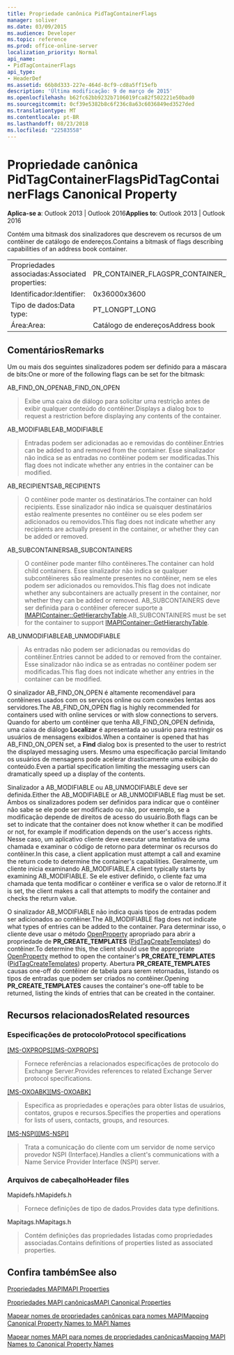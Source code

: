 ```yaml
---
title: Propriedade canônica PidTagContainerFlags
manager: soliver
ms.date: 03/09/2015
ms.audience: Developer
ms.topic: reference
ms.prod: office-online-server
localization_priority: Normal
api_name:
- PidTagContainerFlags
api_type:
- HeaderDef
ms.assetid: 66b8d333-227e-464d-8cf9-cd8a5ff15efb
description: 'Última modificação: 9 de março de 2015'
ms.openlocfilehash: b62fc62bb9232b7106019fca82f502221e50bad0
ms.sourcegitcommit: 0cf39e5382b8c6f236c8a63c6036849ed3527ded
ms.translationtype: MT
ms.contentlocale: pt-BR
ms.lasthandoff: 08/23/2018
ms.locfileid: "22583558"
---
```

# <a name="pidtagcontainerflags-canonical-property"></a><span data-ttu-id="55b58-103">Propriedade canônica PidTagContainerFlags</span><span class="sxs-lookup"><span data-stu-id="55b58-103">PidTagContainerFlags Canonical Property</span></span>

  
  
<span data-ttu-id="55b58-104">**Aplica-se a**: Outlook 2013 | Outlook 2016</span><span class="sxs-lookup"><span data-stu-id="55b58-104">**Applies to**: Outlook 2013 | Outlook 2016</span></span> 
  
<span data-ttu-id="55b58-105">Contém uma bitmask dos sinalizadores que descrevem os recursos de um contêiner de catálogo de endereços.</span><span class="sxs-lookup"><span data-stu-id="55b58-105">Contains a bitmask of flags describing capabilities of an address book container.</span></span> 
  
|||
|:-----|:-----|
|<span data-ttu-id="55b58-106">Propriedades associadas:</span><span class="sxs-lookup"><span data-stu-id="55b58-106">Associated properties:</span></span>  <br/> |<span data-ttu-id="55b58-107">PR_CONTAINER_FLAGS</span><span class="sxs-lookup"><span data-stu-id="55b58-107">PR_CONTAINER_FLAGS</span></span>  <br/> |
|<span data-ttu-id="55b58-108">Identificador:</span><span class="sxs-lookup"><span data-stu-id="55b58-108">Identifier:</span></span>  <br/> |<span data-ttu-id="55b58-109">0x3600</span><span class="sxs-lookup"><span data-stu-id="55b58-109">0x3600</span></span>  <br/> |
|<span data-ttu-id="55b58-110">Tipo de dados:</span><span class="sxs-lookup"><span data-stu-id="55b58-110">Data type:</span></span>  <br/> |<span data-ttu-id="55b58-111">PT_LONG</span><span class="sxs-lookup"><span data-stu-id="55b58-111">PT_LONG</span></span>  <br/> |
|<span data-ttu-id="55b58-112">Área:</span><span class="sxs-lookup"><span data-stu-id="55b58-112">Area:</span></span>  <br/> |<span data-ttu-id="55b58-113">Catálogo de endereços</span><span class="sxs-lookup"><span data-stu-id="55b58-113">Address book</span></span>  <br/> |
   
## <a name="remarks"></a><span data-ttu-id="55b58-114">Comentários</span><span class="sxs-lookup"><span data-stu-id="55b58-114">Remarks</span></span>

<span data-ttu-id="55b58-115">Um ou mais dos seguintes sinalizadores podem ser definido para a máscara de bits:</span><span class="sxs-lookup"><span data-stu-id="55b58-115">One or more of the following flags can be set for the bitmask:</span></span>
  
<span data-ttu-id="55b58-116">AB_FIND_ON_OPEN</span><span class="sxs-lookup"><span data-stu-id="55b58-116">AB_FIND_ON_OPEN</span></span> 
  
> <span data-ttu-id="55b58-117">Exibe uma caixa de diálogo para solicitar uma restrição antes de exibir qualquer conteúdo do contêiner.</span><span class="sxs-lookup"><span data-stu-id="55b58-117">Displays a dialog box to request a restriction before displaying any contents of the container.</span></span> 
    
<span data-ttu-id="55b58-118">AB_MODIFIABLE</span><span class="sxs-lookup"><span data-stu-id="55b58-118">AB_MODIFIABLE</span></span> 
  
> <span data-ttu-id="55b58-119">Entradas podem ser adicionadas ao e removidas do contêiner.</span><span class="sxs-lookup"><span data-stu-id="55b58-119">Entries can be added to and removed from the container.</span></span> <span data-ttu-id="55b58-120">Esse sinalizador não indica se as entradas no contêiner podem ser modificadas.</span><span class="sxs-lookup"><span data-stu-id="55b58-120">This flag does not indicate whether any entries in the container can be modified.</span></span>
    
<span data-ttu-id="55b58-121">AB_RECIPIENTS</span><span class="sxs-lookup"><span data-stu-id="55b58-121">AB_RECIPIENTS</span></span> 
  
> <span data-ttu-id="55b58-122">O contêiner pode manter os destinatários.</span><span class="sxs-lookup"><span data-stu-id="55b58-122">The container can hold recipients.</span></span> <span data-ttu-id="55b58-123">Esse sinalizador não indica se quaisquer destinatários estão realmente presentes no contêiner ou se eles podem ser adicionados ou removidos.</span><span class="sxs-lookup"><span data-stu-id="55b58-123">This flag does not indicate whether any recipients are actually present in the container, or whether they can be added or removed.</span></span> 
    
<span data-ttu-id="55b58-124">AB_SUBCONTAINERS</span><span class="sxs-lookup"><span data-stu-id="55b58-124">AB_SUBCONTAINERS</span></span> 
  
> <span data-ttu-id="55b58-125">O contêiner pode manter filho contêineres.</span><span class="sxs-lookup"><span data-stu-id="55b58-125">The container can hold child containers.</span></span> <span data-ttu-id="55b58-126">Esse sinalizador não indica se qualquer subcontêineres são realmente presentes no contêiner, nem se eles podem ser adicionados ou removidos.</span><span class="sxs-lookup"><span data-stu-id="55b58-126">This flag does not indicate whether any subcontainers are actually present in the container, nor whether they can be added or removed.</span></span> <span data-ttu-id="55b58-127">AB_SUBCONTAINERS deve ser definida para o contêiner oferecer suporte a [IMAPIContainer::GetHierarchyTable](imapicontainer-gethierarchytable.md).</span><span class="sxs-lookup"><span data-stu-id="55b58-127">AB_SUBCONTAINERS must be set for the container to support [IMAPIContainer::GetHierarchyTable](imapicontainer-gethierarchytable.md).</span></span> 
    
<span data-ttu-id="55b58-128">AB_UNMODIFIABLE</span><span class="sxs-lookup"><span data-stu-id="55b58-128">AB_UNMODIFIABLE</span></span> 
  
> <span data-ttu-id="55b58-129">As entradas não podem ser adicionadas ou removidas do contêiner.</span><span class="sxs-lookup"><span data-stu-id="55b58-129">Entries cannot be added to or removed from the container.</span></span> <span data-ttu-id="55b58-130">Esse sinalizador não indica se as entradas no contêiner podem ser modificadas.</span><span class="sxs-lookup"><span data-stu-id="55b58-130">This flag does not indicate whether any entries in the container can be modified.</span></span> 
    
<span data-ttu-id="55b58-131">O sinalizador AB_FIND_ON_OPEN é altamente recomendável para contêineres usados com os serviços online ou com conexões lentas aos servidores.</span><span class="sxs-lookup"><span data-stu-id="55b58-131">The AB_FIND_ON_OPEN flag is highly recommended for containers used with online services or with slow connections to servers.</span></span> <span data-ttu-id="55b58-132">Quando for aberto um contêiner que tenha AB_FIND_ON_OPEN definida, uma caixa de diálogo **Localizar** é apresentada ao usuário para restringir os usuários de mensagens exibidos.</span><span class="sxs-lookup"><span data-stu-id="55b58-132">When a container is opened that has AB_FIND_ON_OPEN set, a **Find** dialog box is presented to the user to restrict the displayed messaging users.</span></span> <span data-ttu-id="55b58-133">Mesmo uma especificação parcial limitando os usuários de mensagens pode acelerar drasticamente uma exibição do conteúdo.</span><span class="sxs-lookup"><span data-stu-id="55b58-133">Even a partial specification limiting the messaging users can dramatically speed up a display of the contents.</span></span> 
  
<span data-ttu-id="55b58-134">Sinalizador a AB_MODIFIABLE ou AB_UNMODIFIABLE deve ser definida.</span><span class="sxs-lookup"><span data-stu-id="55b58-134">Either the AB_MODIFIABLE or AB_UNMODIFIABLE flag must be set.</span></span> <span data-ttu-id="55b58-135">Ambos os sinalizadores podem ser definidos para indicar que o contêiner não sabe se ele pode ser modificado ou não, por exemplo, se a modificação depende de direitos de acesso do usuário.</span><span class="sxs-lookup"><span data-stu-id="55b58-135">Both flags can be set to indicate that the container does not know whether it can be modified or not, for example if modification depends on the user's access rights.</span></span> <span data-ttu-id="55b58-136">Nesse caso, um aplicativo cliente deve executar uma tentativa de uma chamada e examinar o código de retorno para determinar os recursos do contêiner.</span><span class="sxs-lookup"><span data-stu-id="55b58-136">In this case, a client application must attempt a call and examine the return code to determine the container's capabilities.</span></span> <span data-ttu-id="55b58-137">Geralmente, um cliente inicia examinando AB_MODIFIABLE.</span><span class="sxs-lookup"><span data-stu-id="55b58-137">A client typically starts by examining AB_MODIFIABLE.</span></span> <span data-ttu-id="55b58-138">Se ele estiver definido, o cliente faz uma chamada que tenta modificar o contêiner e verifica se o valor de retorno.</span><span class="sxs-lookup"><span data-stu-id="55b58-138">If it is set, the client makes a call that attempts to modify the container and checks the return value.</span></span> 
  
<span data-ttu-id="55b58-139">O sinalizador AB_MODIFIABLE não indica quais tipos de entradas podem ser adicionados ao contêiner.</span><span class="sxs-lookup"><span data-stu-id="55b58-139">The AB_MODIFIABLE flag does not indicate what types of entries can be added to the container.</span></span> <span data-ttu-id="55b58-140">Para determinar isso, o cliente deve usar o método [OpenProperty](imapiprop-openproperty.md) apropriado para abrir a propriedade de **PR_CREATE_TEMPLATES** ([PidTagCreateTemplates](pidtagcreatetemplates-canonical-property.md)) do contêiner.</span><span class="sxs-lookup"><span data-stu-id="55b58-140">To determine this, the client should use the appropriate [OpenProperty](imapiprop-openproperty.md) method to open the container's **PR_CREATE_TEMPLATES** ([PidTagCreateTemplates](pidtagcreatetemplates-canonical-property.md)) property.</span></span> <span data-ttu-id="55b58-141">Abertura **PR_CREATE_TEMPLATES** causas one-off do contêiner de tabela para serem retornadas, listando os tipos de entradas que podem ser criados no contêiner.</span><span class="sxs-lookup"><span data-stu-id="55b58-141">Opening **PR_CREATE_TEMPLATES** causes the container's one-off table to be returned, listing the kinds of entries that can be created in the container.</span></span> 
  
## <a name="related-resources"></a><span data-ttu-id="55b58-142">Recursos relacionados</span><span class="sxs-lookup"><span data-stu-id="55b58-142">Related resources</span></span>

### <a name="protocol-specifications"></a><span data-ttu-id="55b58-143">Especificações de protocolo</span><span class="sxs-lookup"><span data-stu-id="55b58-143">Protocol specifications</span></span>

<span data-ttu-id="55b58-144">[[MS-OXPROPS]](http://msdn.microsoft.com/library/f6ab1613-aefe-447d-a49c-18217230b148%28Office.15%29.aspx)</span><span class="sxs-lookup"><span data-stu-id="55b58-144">[[MS-OXPROPS]](http://msdn.microsoft.com/library/f6ab1613-aefe-447d-a49c-18217230b148%28Office.15%29.aspx)</span></span>
  
> <span data-ttu-id="55b58-145">Fornece referências a relacionados especificações de protocolo do Exchange Server.</span><span class="sxs-lookup"><span data-stu-id="55b58-145">Provides references to related Exchange Server protocol specifications.</span></span>
    
<span data-ttu-id="55b58-146">[[MS-OXOABK]](http://msdn.microsoft.com/library/f4cf9b4c-9232-4506-9e71-2270de217614%28Office.15%29.aspx)</span><span class="sxs-lookup"><span data-stu-id="55b58-146">[[MS-OXOABK]](http://msdn.microsoft.com/library/f4cf9b4c-9232-4506-9e71-2270de217614%28Office.15%29.aspx)</span></span>
  
> <span data-ttu-id="55b58-147">Especifica as propriedades e operações para obter listas de usuários, contatos, grupos e recursos.</span><span class="sxs-lookup"><span data-stu-id="55b58-147">Specifies the properties and operations for lists of users, contacts, groups, and resources.</span></span>
    
<span data-ttu-id="55b58-148">[[MS-NSPI]](http://msdn.microsoft.com/library/6dd0a3ea-b4d4-4a73-a857-add03a89a543%28Office.15%29.aspx)</span><span class="sxs-lookup"><span data-stu-id="55b58-148">[[MS-NSPI]](http://msdn.microsoft.com/library/6dd0a3ea-b4d4-4a73-a857-add03a89a543%28Office.15%29.aspx)</span></span>
  
> <span data-ttu-id="55b58-149">Trata a comunicação do cliente com um servidor de nome serviço provedor NSPI (Interface).</span><span class="sxs-lookup"><span data-stu-id="55b58-149">Handles a client's communications with a Name Service Provider Interface (NSPI) server.</span></span>
    
### <a name="header-files"></a><span data-ttu-id="55b58-150">Arquivos de cabeçalho</span><span class="sxs-lookup"><span data-stu-id="55b58-150">Header files</span></span>

<span data-ttu-id="55b58-151">Mapidefs.h</span><span class="sxs-lookup"><span data-stu-id="55b58-151">Mapidefs.h</span></span>
  
> <span data-ttu-id="55b58-152">Fornece definições de tipo de dados.</span><span class="sxs-lookup"><span data-stu-id="55b58-152">Provides data type definitions.</span></span>
    
<span data-ttu-id="55b58-153">Mapitags.h</span><span class="sxs-lookup"><span data-stu-id="55b58-153">Mapitags.h</span></span>
  
> <span data-ttu-id="55b58-154">Contém definições das propriedades listadas como propriedades associadas.</span><span class="sxs-lookup"><span data-stu-id="55b58-154">Contains definitions of properties listed as associated properties.</span></span>
    
## <a name="see-also"></a><span data-ttu-id="55b58-155">Confira também</span><span class="sxs-lookup"><span data-stu-id="55b58-155">See also</span></span>



[<span data-ttu-id="55b58-156">Propriedades MAPI</span><span class="sxs-lookup"><span data-stu-id="55b58-156">MAPI Properties</span></span>](mapi-properties.md)
  
[<span data-ttu-id="55b58-157">Propriedades MAPI canônicas</span><span class="sxs-lookup"><span data-stu-id="55b58-157">MAPI Canonical Properties</span></span>](mapi-canonical-properties.md)
  
[<span data-ttu-id="55b58-158">Mapear nomes de propriedades canônicas para nomes MAPI</span><span class="sxs-lookup"><span data-stu-id="55b58-158">Mapping Canonical Property Names to MAPI Names</span></span>](mapping-canonical-property-names-to-mapi-names.md)
  
[<span data-ttu-id="55b58-159">Mapear nomes MAPI para nomes de propriedades canônicas</span><span class="sxs-lookup"><span data-stu-id="55b58-159">Mapping MAPI Names to Canonical Property Names</span></span>](mapping-mapi-names-to-canonical-property-names.md)

